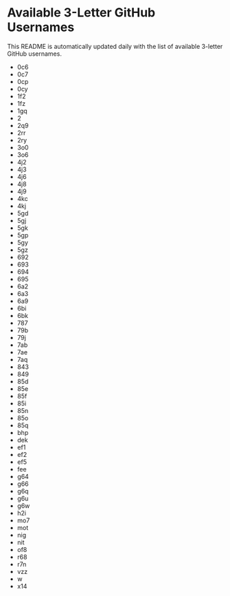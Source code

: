 # Available 3-Letter GitHub Usernames

This README is automatically updated daily with the list of available 3-letter GitHub usernames.

- 0c6
- 0c7
- 0cp
- 0cy
- 1f2
- 1fz
- 1gq
- 2
- 2q9
- 2rr
- 2ry
- 3o0
- 3o6
- 4j2
- 4j3
- 4j6
- 4j8
- 4j9
- 4kc
- 4kj
- 5gd
- 5gj
- 5gk
- 5gp
- 5gy
- 5gz
- 692
- 693
- 694
- 695
- 6a2
- 6a3
- 6a9
- 6bi
- 6bk
- 787
- 79b
- 79j
- 7ab
- 7ae
- 7aq
- 843
- 849
- 85d
- 85e
- 85f
- 85i
- 85n
- 85o
- 85q
- bhp
- dek
- ef1
- ef2
- ef5
- fee
- g64
- g66
- g6q
- g6u
- g6w
- h2i
- mo7
- mot
- nig
- nit
- of8
- r68
- r7n
- vzz
- w
- x14
